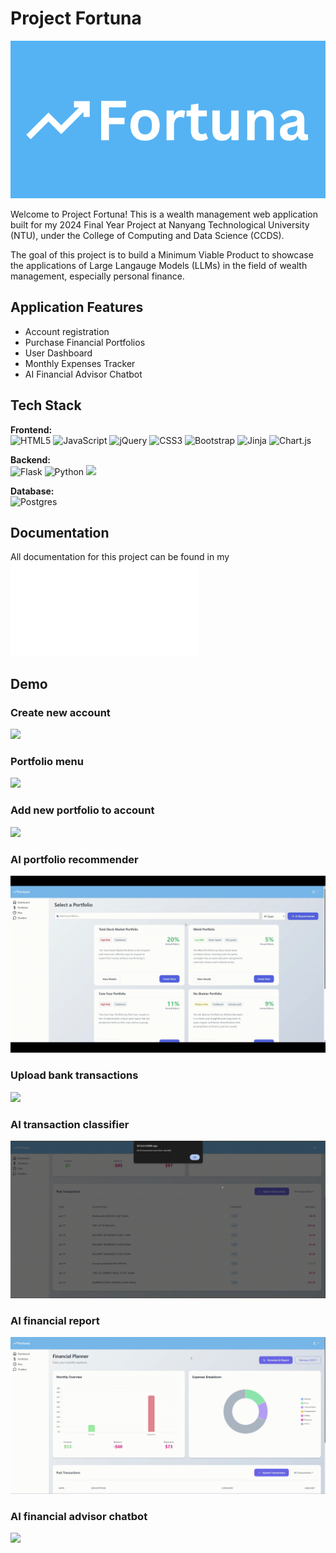 
# Project Fortuna

<p align="center">
  <img src="assets/images/Fortuna-2.svg" alt="Logo"/>
</p>

Welcome to Project Fortuna! This is a wealth management web application built for my 2024 Final Year Project at Nanyang Technological University (NTU), under the College of Computing and Data Science (CCDS).

The goal of this project is to build a Minimum Viable Product to showcase the applications of Large Langauge Models (LLMs) in the field of wealth management, especially personal finance.

## Application Features
- Account registration
- Purchase Financial Portfolios
- User Dashboard
- Monthly Expenses Tracker
- AI Financial Advisor Chatbot


## Tech Stack

**Frontend:**  
![HTML5](https://img.shields.io/badge/html5-%23E34F26.svg?style=for-the-badge&logo=html5&logoColor=white) ![JavaScript](https://img.shields.io/badge/javascript-%23323330.svg?style=for-the-badge&logo=javascript&logoColor=%23F7DF1E) ![jQuery](https://img.shields.io/badge/jquery-%230769AD.svg?style=for-the-badge&logo=jquery&logoColor=white) ![CSS3](https://img.shields.io/badge/css3-%231572B6.svg?style=for-the-badge&logo=css3&logoColor=white) ![Bootstrap](https://img.shields.io/badge/bootstrap-%238511FA.svg?style=for-the-badge&logo=bootstrap&logoColor=white) ![Jinja](https://img.shields.io/badge/Jinja-B41717.svg?style=for-the-badge&logo=Jinja&logoColor=white) ![Chart.js](https://img.shields.io/badge/chart.js-F5788D.svg?style=for-the-badge&logo=chart.js&logoColor=white) 

**Backend:**  
![Flask](https://img.shields.io/badge/flask-%23000.svg?style=for-the-badge&logo=flask&logoColor=white) ![Python](https://img.shields.io/badge/python-3670A0?style=for-the-badge&logo=python&logoColor=ffdd54) ![](https://img.shields.io/badge/OpenAI-412991.svg?style=for-the-badge&logo=OpenAI&logoColor=white)

**Database:**  
![Postgres](https://img.shields.io/badge/postgres-%23316192.svg?style=for-the-badge&logo=postgresql&logoColor=white)


## Documentation
All documentation for this project can be found in my ![Final Year Project Report](FYP_Amended_Final_Report.pdf)

## Demo
### Create new account
![](assets/gifs/create_account.gif)

### Portfolio menu
![](assets/gifs/portfolio_menu.gif)

### Add new portfolio to account
![](assets/gifs/add_portfolio.gif)

### AI portfolio recommender
![](assets/gifs/ai_portfolio_recommender.gif)

### Upload bank transactions
![](assets/gifs/upload_transactions.gif)

### AI transaction classifier
![](assets/gifs/transactions_classified.gif)

### AI financial report
![](assets/gifs/ai_finiancial_report.gif)

### AI financial advisor chatbot
![](assets/gifs/chatbot.gif)



